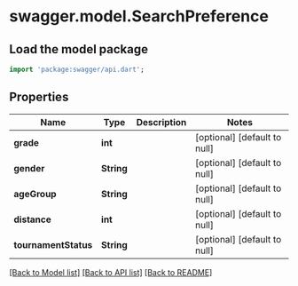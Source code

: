 # swagger.model.SearchPreference

## Load the model package
```dart
import 'package:swagger/api.dart';
```

## Properties
Name | Type | Description | Notes
------------ | ------------- | ------------- | -------------
**grade** | **int** |  | [optional] [default to null]
**gender** | **String** |  | [optional] [default to null]
**ageGroup** | **String** |  | [optional] [default to null]
**distance** | **int** |  | [optional] [default to null]
**tournamentStatus** | **String** |  | [optional] [default to null]

[[Back to Model list]](../README.md#documentation-for-models) [[Back to API list]](../README.md#documentation-for-api-endpoints) [[Back to README]](../README.md)


